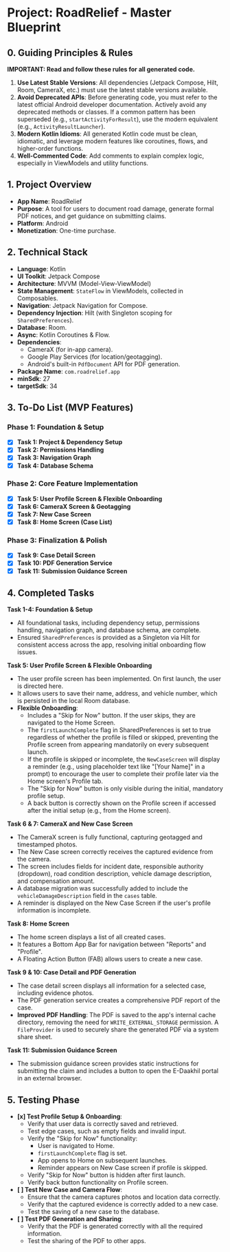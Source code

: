 # Project: RoadRelief - Master Blueprint

## 0. Guiding Principles & Rules

**IMPORTANT: Read and follow these rules for all generated code.**

1.  **Use Latest Stable Versions**: All dependencies (Jetpack Compose, Hilt, Room, CameraX, etc.) must use the latest stable versions available.
2.  **Avoid Deprecated APIs**: Before generating code, you must refer to the latest official Android developer documentation. Actively avoid any deprecated methods or classes. If a common pattern has been superseded (e.g., `startActivityForResult`), use the modern equivalent (e.g., `ActivityResultLauncher`).
3.  **Modern Kotlin Idioms**: All generated Kotlin code must be clean, idiomatic, and leverage modern features like coroutines, flows, and higher-order functions.
4.  **Well-Commented Code**: Add comments to explain complex logic, especially in ViewModels and utility functions.

## 1. Project Overview

- **App Name**: RoadRelief
- **Purpose**: A tool for users to document road damage, generate formal PDF notices, and get guidance on submitting claims.
- **Platform**: Android
- **Monetization**: One-time purchase.


## 2. Technical Stack

- **Language**: Kotlin
- **UI Toolkit**: Jetpack Compose
- **Architecture**: MVVM (Model-View-ViewModel)
- **State Management**: `StateFlow` in ViewModels, collected in Composables.
- **Navigation**: Jetpack Navigation for Compose.
- **Dependency Injection**: Hilt (with Singleton scoping for `SharedPreferences`).
- **Database**: Room.
- **Async**: Kotlin Coroutines & Flow.
- **Dependencies**:
  - CameraX (for in-app camera).
  - Google Play Services (for location/geotagging).
  - Android's built-in `PdfDocument` API for PDF generation.
- **Package Name**: `com.roadrelief.app`
- **minSdk**: 27
- **targetSdk**: 34

## 3. To-Do List (MVP Features)

### Phase 1: Foundation & Setup
- [x] **Task 1: Project & Dependency Setup**
- [x] **Task 2: Permissions Handling**
- [x] **Task 3: Navigation Graph**
- [x] **Task 4: Database Schema**

### Phase 2: Core Feature Implementation
- [x] **Task 5: User Profile Screen & Flexible Onboarding**
- [x] **Task 6: CameraX Screen & Geotagging**
- [x] **Task 7: New Case Screen**
- [x] **Task 8: Home Screen (Case List)**

### Phase 3: Finalization & Polish
- [x] **Task 9: Case Detail Screen**
- [x] **Task 10: PDF Generation Service**
- [x] **Task 11: Submission Guidance Screen**

## 4. Completed Tasks

**Task 1-4: Foundation & Setup**
- All foundational tasks, including dependency setup, permissions handling, navigation graph, and database schema, are complete.
- Ensured `SharedPreferences` is provided as a Singleton via Hilt for consistent access across the app, resolving initial onboarding flow issues.

**Task 5: User Profile Screen & Flexible Onboarding**
- The user profile screen has been implemented. On first launch, the user is directed here.
- It allows users to save their name, address, and vehicle number, which is persisted in the local Room database.
- **Flexible Onboarding**:
    - Includes a "Skip for Now" button. If the user skips, they are navigated to the Home Screen.
    - The `firstLaunchComplete` flag in SharedPreferences is set to true regardless of whether the profile is filled or skipped, preventing the Profile screen from appearing mandatorily on every subsequent launch.
    - If the profile is skipped or incomplete, the `NewCaseScreen` will display a reminder (e.g., using placeholder text like "[Your Name]" in a prompt) to encourage the user to complete their profile later via the Home screen's Profile tab.
    - The "Skip for Now" button is only visible during the initial, mandatory profile setup.
    - A back button is correctly shown on the Profile screen if accessed after the initial setup (e.g., from the Home screen).

**Task 6 & 7: CameraX and New Case Screen**
- The CameraX screen is fully functional, capturing geotagged and timestamped photos.
- The New Case screen correctly receives the captured evidence from the camera.
- The screen includes fields for incident date, responsible authority (dropdown), road condition description, vehicle damage description, and compensation amount.
- A database migration was successfully added to include the `vehicleDamageDescription` field in the `cases` table.
- A reminder is displayed on the New Case Screen if the user's profile information is incomplete.

**Task 8: Home Screen**
- The home screen displays a list of all created cases.
- It features a Bottom App Bar for navigation between "Reports" and "Profile".
- A Floating Action Button (FAB) allows users to create a new case.

**Task 9 & 10: Case Detail and PDF Generation**
- The case detail screen displays all information for a selected case, including evidence photos.
- The PDF generation service creates a comprehensive PDF report of the case.
- **Improved PDF Handling**: The PDF is saved to the app's internal cache directory, removing the need for `WRITE_EXTERNAL_STORAGE` permission. A `FileProvider` is used to securely share the generated PDF via a system share sheet.

**Task 11: Submission Guidance Screen**
- The submission guidance screen provides static instructions for submitting the claim and includes a button to open the E-Daakhil portal in an external browser.

## 5. Testing Phase

- **[x] Test Profile Setup & Onboarding**:
  - Verify that user data is correctly saved and retrieved.
  - Test edge cases, such as empty fields and invalid input.
  - Verify the "Skip for Now" functionality:
    - User is navigated to Home.
    - `firstLaunchComplete` flag is set.
    - App opens to Home on subsequent launches.
    - Reminder appears on New Case screen if profile is skipped.
  - Verify "Skip for Now" button is hidden after first launch.
  - Verify back button functionality on Profile screen.
- **[ ] Test New Case and Camera Flow**:
  - Ensure that the camera captures photos and location data correctly.
  - Verify that the captured evidence is correctly added to a new case.
  - Test the saving of a new case to the database.
- **[ ] Test PDF Generation and Sharing**:
  - Verify that the PDF is generated correctly with all the required information.
  - Test the sharing of the PDF to other apps.
```